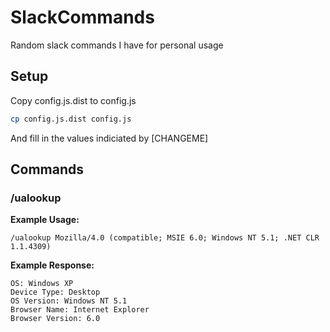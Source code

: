 # SlackCommands
Random slack commands I have for personal usage

## Setup
Copy config.js.dist to config.js
```bash
cp config.js.dist config.js
```

And fill in the values indiciated by [CHANGEME]

## Commands

### /ualookup <user-agent-string>

**Example Usage:**
```
/ualookup Mozilla/4.0 (compatible; MSIE 6.0; Windows NT 5.1; .NET CLR 1.1.4309)
```
**Example Response:**
```
OS: Windows XP
Device Type: Desktop
OS Version: Windows NT 5.1
Browser Name: Internet Explorer
Browser Version: 6.0
```
